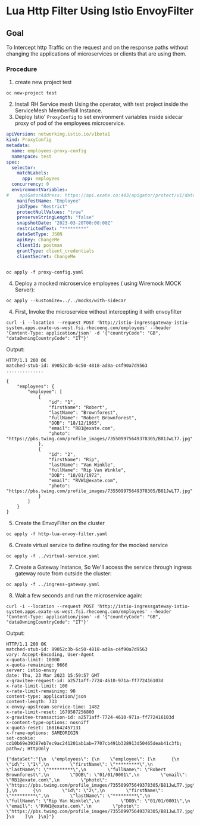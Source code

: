 # Lua Http Filter Using Istio EnvoyFilter

## Goal

To Intercept http  Traffic on the request and on the response paths without changing the applications of microservices or clients that are using them.

### Procedure

1. create new project test
```shell
oc new-project test
```

2. Install RH Service mesh Using the operator, with test project inside the ServiceMesh MemberRoll Instance.
3. Deploy Istio' `ProxyConfig` to set environment variables inside sidecar proxy of pod of the employees microservice.
```yaml
apiVersion: networking.istio.io/v1beta1
kind: ProxyConfig
metadata:
  name: employees-proxy-config
  namespace: test
spec:
  selector:
    matchLabels:
      app: employees
  concurrency: 0
  environmentVariables:
#    apiGatorAddress: https://api.exate.co:443/apigator/protect/v1/dataset
    manifestName: "Employee"
    jobType: "Restrict"
    protectNullValues: "true"
    preserveStringLength: "false"
    snapshotDate: "2023-03-20T00:00:00Z"
    restrictedText: "*********"
    dataSetType: JSON
    apiKey: ChangeMe
    clientId: postman
    grantType: client_credentials
    clientSecret: ChangeMe



```
```shell
oc apply -f proxy-config.yaml
```

4. Deploy a mocked microservice employees ( using Wiremock MOCK Server):
```shell
oc apply --kustomize=../../mocks/with-sidecar
```


4. First, Invoke the microservice without intercepting it with envoyfilter
```shell
curl -i --location --request POST 'http://istio-ingressgateway-istio-system.apps.exate-us-west.fsi.rhecoeng.com/employees' --header 'Content-Type: application/json' -d '{"countryCode": "GB", "dataOwningCountryCode": "IT"}'
```
Output:
```shell
HTTP/1.1 200 OK
matched-stub-id: 89052c3b-6c50-4818-ad8a-c4f90a7d9563
..............

{
    "employees": {
        "employee": [
            {
                "id": "1",
                "firstName": "Robert",
                "lastName": "Brownforest",
                "fullName": "Robert Brownforest",
                "DOB": "18/12/1965",
                "email": "RB1@exate.com",
                "photo": "https://pbs.twimg.com/profile_images/735509975649378305/B81JwLT7.jpg"
            },
            {
                "id": "2",
                "firstName": "Rip",
                "lastName": "Van Winkle",
                "fullName": "Rip Van Winkle",
                "DOB": "18/01/1972",
                "email": "RVW1@exate.com",
                "photo": "https://pbs.twimg.com/profile_images/735509975649378305/B81JwLT7.jpg"
            }
        ]
    }
}
```

5. Create the EnvoyFilter on the cluster
```shell
oc apply -f http-lua-envoy-filter.yaml
```

6. Create virtual service to define routing for the mocked service
```shell
oc apply -f ../virtual-service.yaml
```

7. Create a Gateway Instance, So We'll access the service through ingress gateway route from outside the cluster:
```shell
oc apply -f ../ingress-gateway.yaml
```

8. Wait a few seconds and run the microservice again:
```shell
curl -i --location --request POST 'http://istio-ingressgateway-istio-system.apps.exate-us-west.fsi.rhecoeng.com/employees' --header 'Content-Type: application/json' -d '{"countryCode": "GB", "dataOwningCountryCode": "IT"}'
```
Output:
```shell
HTTP/1.1 200 OK
matched-stub-id: 89052c3b-6c50-4818-ad8a-c4f90a7d9563
vary: Accept-Encoding, User-Agent
x-quota-limit: 10000
x-quota-remaining: 9666
server: istio-envoy
date: Thu, 23 Mar 2023 15:59:57 GMT
x-gravitee-request-id: a2571aff-7724-4610-971a-ff772416103d
x-rate-limit-limit: 100
x-rate-limit-remaining: 98
content-type: application/json
content-length: 733
x-envoy-upstream-service-time: 1482
x-rate-limit-reset: 1679587256800
x-gravitee-transaction-id: a2571aff-7724-4610-971a-ff772416103d
x-content-type-options: nosniff
x-quota-reset: 1681642457131
x-frame-options: SAMEORIGIN
set-cookie: cd10b69e39387eb7ec9ac241201ab1ab=7707cb491b328913d50465deab41c3fb; path=/; HttpOnly

{"dataSet":"{\n  \"employees\": {\n    \"employee\": [\n      {\n        \"id\": \"1\",\n        \"firstName\": \"*********\",\n        \"lastName\": \"*********\",\n        \"fullName\": \"Robert Brownforest\",\n        \"DOB\": \"01/01/0001\",\n        \"email\": \"RB1@exate.com\",\n        \"photo\": \"https://pbs.twimg.com/profile_images/735509975649378305/B81JwLT7.jpg\"\n      },\n      {\n        \"id\": \"2\",\n        \"firstName\": \"*********\",\n        \"lastName\": \"*********\",\n        \"fullName\": \"Rip Van Winkle\",\n        \"DOB\": \"01/01/0001\",\n        \"email\": \"RVW1@exate.com\",\n        \"photo\": \"https://pbs.twimg.com/profile_images/735509975649378305/B81JwLT7.jpg\"\n      }\n    ]\n  }\n}"}
```